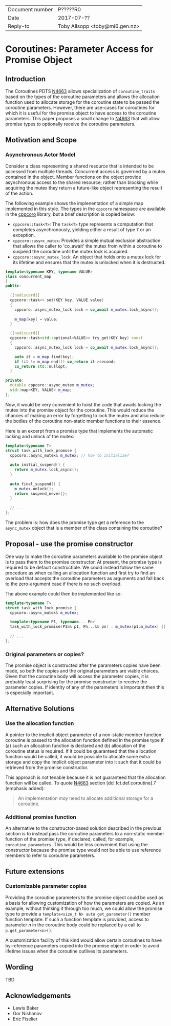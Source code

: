 <table>
<tr><td>Document number</td><td>P?????R0</td></tr>
<tr><td>Date</td><td>2017-07-??</td></tr>
<tr><td>Reply-to</td><td>Toby Allsopp &lt;toby@mi6.gen.nz&gt;</td></tr>
</table>

# Coroutines: Parameter Access for Promise Object

## Introduction

The Coroutines PDTS [N4663] allows specialization of `coroutine_traits` based on
the types of the coroutine parameters and allows the allocation function used to
allocate storage for the coroutine state to be passed the coroutine parameters.
However, there are use-cases for coroutines for which it is useful for the
promise object to have access to the coroutine parameters. This paper proposes a
small change to [N4663] that will allow promise types to optionally receive the
coroutine parameters.

[N4663]: https://isocpp.org/files/papers/N4663.pdf

## Motivation and Scope

### Asynchronous Actor Model

Consider a class representing a shared resource that is intended to be accessed
from multiple threads. Concurrent access is governed by a mutex contained in the
object. Member functions on the object provide asynchronous access to the shared
resource; rather than blocking while acquiring the mutex they return a
future-like object representing the result of the action.

The following example shows the implenentation of a simple map implemented in
this style. The types in the `cppcoro` namespace are available in the [cppcoro]
library, but a brief description is copied below:

* `cppcoro::task<T>`: The `task<T>` type represents a computation that completes
  asynchronously, yielding either a result of type `T` or an exception.
* `cppcoro::async_mutex`: Provides a simple mutual exclusion abstraction that
  allows the caller to 'co_await' the mutex from within a coroutine to suspend
  the coroutine until the mutex lock is acquired.
* `cppcoro::async_mutex_lock`: An object that holds onto a mutex lock for its
  lifetime and ensures that the mutex is unlocked when it is destructed.

[cppcoro]: https://github.com/lewissbaker/cppcoro

```c++
template<typename KEY, typename VALUE>
class concurrent_map
{
public:

  [[nodiscard]]
  cppcoro::task<> set(KEY key, VALUE value)
  {
    cppcoro::async_mutex_lock lock = co_await m_mutex.lock_async();
		
    m_map[key] = value;
  }

  [[nodiscard]]
  cppcoro::task<std::optional<VALUE>> try_get(KEY key) const
  {
    cppcoro::async_mutex_lock lock = co_await m_mutex.lock_async();

    auto it = m_map.find(key);
    if (it != m_map.end()) co_return it->second;
    co_return std::nullopt;
  }

private:
  mutable cppcoro::async_mutex m_mutex;
  std::map<KEY, VALUE> m_map;
};
```

Now, it would be very convenient to hoist the code that awaits locking the mutex
into the promise object for the coroutine. This would reduce the chances of
making an error by forgetting to lock the mutex and also reduce the bodies of
the coroutine non-static member functions to their essence.

Here is an excerpt from a promise type that implements the automatic locking and
unlock of the mutex:

```c++
template<typename T>
struct task_with_lock_promose {
  cppcoro::async_mutex& m_mutex; // how to initialize?
  
  auto initial_suspend() {
    return m_mutex.lock_async();
  }
  
  auto final_suspend() {
    m_mutex.unlock();
    return suspend_never{};
  }
  
  // ...
};
```

The problem is: how does the promise type get a reference to the `async_mutex`
object that is a member of the class containing the coroutine?

## Proposal - use the promise constructor

One way to make the coroutine parameters available to the promise object is to
pass them to the promise constructor. At present, the promise type is required
to be default constructible. We could instead follow the same procedure as when
calling an allocation function and first try to find an overload that accepts
the coroutine parameters as arguments and fall back to the zero-argument case if
there is no such overload.

The above example could then be implemented like so:

```c++
template<typename T>
struct task_with_lock_promise {
  cppcoro::async_mutex& m_mutex;

  template<typename P1, typename... Pn>
  task_with_lock_promise(P1&& p1, Pn...&& pn) : m_mutex(p1.m_mutex) {}
  
  // ...
};
```

### Original parameters or copies?

The promise object is constructed after the parameters copies have been made, so
both the copies and the original parameters are viable choices. Given that the
coroutine body will access the parameter copies, it is probably least surprising
for the promise constructor to receive the parameter copies. If identity of any
of the parameters is important then this is especially important.

## Alternative Solutions

### Use the allocation function

A pointer to the implicit object parameter of a non-static member function
coroutine is passed to the allocation function defined in the promise type if
(a) such an allocation function is declared and (b) allocation of the coroutine
status is required.  If it could be guaranteed that the allocation function
would be called, it would be possible to allocate some extra storage and copy
the implicit object parameter into it such that it could be retrieved from the
promise constructor.

This approach is not tenable because it is not guaranteed that the allocation
function will be called. To quote [N4663] section [dcl.fct.def.coroutine].7
(emphasis added):

> An implementation *may* need to allocate additional storage for a coroutine.

### Additional promise function

An alternative to the constructor-based solution described in the previous
section is to instead pass the coroutine parameters to a non-static member
function of the promise type, if declared, called, for example,
`coroutine_parameters`. This would be less convenient that using the constructor
because the promise type would not be able to use reference members to refer to
coroutine parameters.

## Future extensions

### Customizable parameter copies

Providing the coroutine parameters to the promise object could be used as a
basis for allowing customization of how the parameters are copied. As an
example, without thinking it through too much, we could allow the promise type
to provide a `template<size_t N> auto get_parameter()` member function template.
If such a function template is provided, access to parameter _n_ in the
coroutine body could be replaced by a call to `p.get_parameter<n>()`.

A customization facility of this kind would allow certain coroutines to have
by-reference parameters copied into the promise object in order to avoid
lifetime issues when the coroutine outlives its parameters.

## Wording

TBD

## Acknowledgements

* Lewis Baker
* Gor Nishanov
* Eric Fiselier
